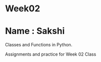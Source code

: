 # Week02
# Name : Sakshi
Classes and Functions in Python. 

Assignments and practice for Week 02 Class
